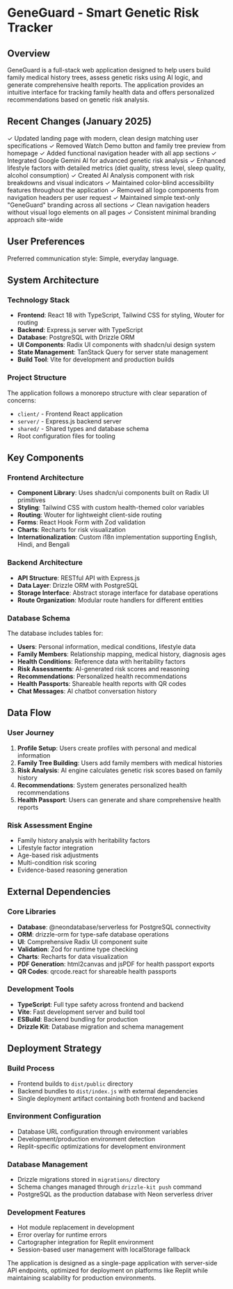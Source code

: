 # GeneGuard - Smart Genetic Risk Tracker

## Overview

GeneGuard is a full-stack web application designed to help users build family medical history trees, assess genetic risks using AI logic, and generate comprehensive health reports. The application provides an intuitive interface for tracking family health data and offers personalized recommendations based on genetic risk analysis.

## Recent Changes (January 2025)

✓ Updated landing page with modern, clean design matching user specifications
✓ Removed Watch Demo button and family tree preview from homepage
✓ Added functional navigation header with all app sections
✓ Integrated Google Gemini AI for advanced genetic risk analysis
✓ Enhanced lifestyle factors with detailed metrics (diet quality, stress level, sleep quality, alcohol consumption)
✓ Created AI Analysis component with risk breakdowns and visual indicators
✓ Maintained color-blind accessibility features throughout the application
✓ Removed all logo components from navigation headers per user request
✓ Maintained simple text-only "GeneGuard" branding across all sections
✓ Clean navigation headers without visual logo elements on all pages
✓ Consistent minimal branding approach site-wide

## User Preferences

Preferred communication style: Simple, everyday language.

## System Architecture

### Technology Stack
- **Frontend**: React 18 with TypeScript, Tailwind CSS for styling, Wouter for routing
- **Backend**: Express.js server with TypeScript
- **Database**: PostgreSQL with Drizzle ORM
- **UI Components**: Radix UI components with shadcn/ui design system
- **State Management**: TanStack Query for server state management
- **Build Tool**: Vite for development and production builds

### Project Structure
The application follows a monorepo structure with clear separation of concerns:
- `client/` - Frontend React application
- `server/` - Express.js backend server
- `shared/` - Shared types and database schema
- Root configuration files for tooling

## Key Components

### Frontend Architecture
- **Component Library**: Uses shadcn/ui components built on Radix UI primitives
- **Styling**: Tailwind CSS with custom health-themed color variables
- **Routing**: Wouter for lightweight client-side routing
- **Forms**: React Hook Form with Zod validation
- **Charts**: Recharts for risk visualization
- **Internationalization**: Custom i18n implementation supporting English, Hindi, and Bengali

### Backend Architecture
- **API Structure**: RESTful API with Express.js
- **Data Layer**: Drizzle ORM with PostgreSQL
- **Storage Interface**: Abstract storage interface for database operations
- **Route Organization**: Modular route handlers for different entities

### Database Schema
The database includes tables for:
- **Users**: Personal information, medical conditions, lifestyle data
- **Family Members**: Relationship mapping, medical history, diagnosis ages
- **Health Conditions**: Reference data with heritability factors
- **Risk Assessments**: AI-generated risk scores and reasoning
- **Recommendations**: Personalized health recommendations
- **Health Passports**: Shareable health reports with QR codes
- **Chat Messages**: AI chatbot conversation history

## Data Flow

### User Journey
1. **Profile Setup**: Users create profiles with personal and medical information
2. **Family Tree Building**: Users add family members with medical histories
3. **Risk Analysis**: AI engine calculates genetic risk scores based on family history
4. **Recommendations**: System generates personalized health recommendations
5. **Health Passport**: Users can generate and share comprehensive health reports

### Risk Assessment Engine
- Family history analysis with heritability factors
- Lifestyle factor integration
- Age-based risk adjustments
- Multi-condition risk scoring
- Evidence-based reasoning generation

## External Dependencies

### Core Libraries
- **Database**: @neondatabase/serverless for PostgreSQL connectivity
- **ORM**: drizzle-orm for type-safe database operations
- **UI**: Comprehensive Radix UI component suite
- **Validation**: Zod for runtime type checking
- **Charts**: Recharts for data visualization
- **PDF Generation**: html2canvas and jsPDF for health passport exports
- **QR Codes**: qrcode.react for shareable health passports

### Development Tools
- **TypeScript**: Full type safety across frontend and backend
- **Vite**: Fast development server and build tool
- **ESBuild**: Backend bundling for production
- **Drizzle Kit**: Database migration and schema management

## Deployment Strategy

### Build Process
- Frontend builds to `dist/public` directory
- Backend bundles to `dist/index.js` with external dependencies
- Single deployment artifact containing both frontend and backend

### Environment Configuration
- Database URL configuration through environment variables
- Development/production environment detection
- Replit-specific optimizations for development environment

### Database Management
- Drizzle migrations stored in `migrations/` directory
- Schema changes managed through `drizzle-kit push` command
- PostgreSQL as the production database with Neon serverless driver

### Development Features
- Hot module replacement in development
- Error overlay for runtime errors
- Cartographer integration for Replit environment
- Session-based user management with localStorage fallback

The application is designed as a single-page application with server-side API endpoints, optimized for deployment on platforms like Replit while maintaining scalability for production environments.